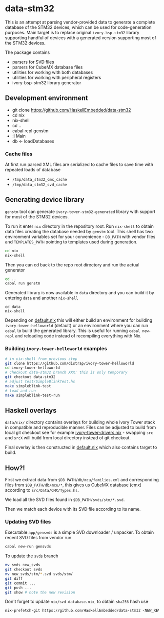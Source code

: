 # data-stm32

This is an attempt at parsing vendor-provided data to generate
a complete database of the STM32 devices, which can be used
for code-generation purposes. Main target is to replace original
`ivory-bsp-stm32` library supporting handful of devices with
a generated version supporting most of the STM32 devices.

The package contains
* parsers for SVD files
* parsers for CubeMX database files
* utilities for working with both databases
* utilities for working with peripheral registers
* ivory-bsp-stm32 library generator

## Development environment

 * git clone https://github.com/HaskellEmbedded/data-stm32
 * cd nix
 * nix-shell
 * cd ..
 * cabal repl genstm
 * :l Main
 * db <- loadDatabases


### Cache files

At first run parsed XML files are serialized to cache files
to save time with repeated loads of database
 * `/tmp/data_stm32_cmx_cache`
 * `/tmp/data_stm32_svd_cache`

## Generating device library

`genstm` tool can generate `ivory-tower-stm32-generated` library
with support for most of the STM32 devices.

To run it enter `nix` directory in the repository root. Run `nix-shell`
to obtain data files creating the database needed by `genstm` tool.
This shell has two environment variables set for your convenience -
`DB_PATH` with vendor files
and `TEMPLATES_PATH` pointing to templates used during generation.

```bash
cd nix
nix-shell
```

Then you can cd back to the repo root directory and run the actual generator

```bash
cd ..
cabal run genstm
```

Generated library is now available in `data` directory
and you can build it by entering `data` and another `nix-shell`

```
cd data
nix-shell
```

Depending on [default.nix](data/default.nix) this will either build an environment
for building `ivory-tower-helloworld` (default) or an environment where you can
run `cabal` to build the generated library. This is useful for running
`cabal new-repl` and reloading code instead of recompiling everything with Nix.

### Building `ivory-tower-helloworld` examples

```bash
# in nix-shell from previous step
git clone https://github.com/distrap/ivory-tower-helloworld
cd ivory-tower-helloworld
# checkout data-stm32 branch XXX: this is only temporary
git checkout data-stm32
# adjust test/SimpleBlinkTest.hs
make simpleblink-test
# load and run
make simpleblink-test-run
```

## Haskell overlays

`data/nix/` directory contains overlays for building whole Ivory Tower stack
in compatible and reproducible manner. Files can be adjusted to build from local git checkout
see for example [ivory-tower-drivers.nix](data/nix/ivory-tower-drivers.nix) - swapping `src` and `srcX` will build from
local directory instead of git checkout.

Final overlay is then constructed in [default.nix](data/default.nix) which also contains target to build.

## How?!

First we extract data from `$DB_PATH/db/mcu/families.xml` and corresponding
files from `$DB_PATH/db/mcu/*`, this gives us CubeMX database (cmx) according
to `src/Data/CMX/Types.hs`.

We load all the SVD files found in `$DB_PATH/svds/stm/*.svd`.

Then we match each device with its SVD file according to its name.

### Updating SVD files

Executable `app/gensvds` is a simple SVD downloader / unpacker. To obtain
recent SVD files from vendor run

```bash
cabal new-run gensvds
```

To update the `svds` branch

```bash
mv svds new_svds
git checkout svds
mv new_svds/stm/*.svd svds/stm/
git diff
git commit ...
git push ...
git show # note the new revision
```

Don't forget to update `nix/svd-database.nix`, to obtain `sha256` hash use

```bash
nix-prefetch-git https://github.com/HaskellEmbedded/data-stm32 <NEW_REVISION_HASH>
```
